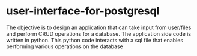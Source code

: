 # user-interface-for-postgresql
The objective is to design an application that can take input from user/files and perform CRUD operations for a database. The application side code is written in python. This python code interacts with a sql file that enables performing various operations on the database

